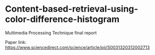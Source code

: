 # Content-based-retrieval-using-color-difference-histogram
Multimedia Processing Technique final report

Paper link: https://www.sciencedirect.com/science/article/pii/S0031320312002713

